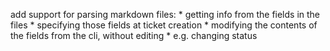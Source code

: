 add support for parsing markdown files:
    * getting info from the fields in the files
    * specifying those fields at ticket creation
    * modifying the contents of the fields from the cli, without editing
        * e.g. changing status
